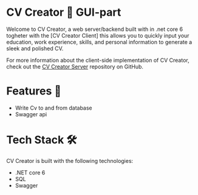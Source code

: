 # CV Creator 📝 GUI-part
Welcome to CV Creator, a web server/backend built with in .net core 6 togheter with the [CV Creator Client] this allows you to quickly input your education, work experience, skills, and personal information to generate a sleek and polished CV.

For more information about the client-side implementation of CV Creator, check out the [CV Creator Server](https://github.com/alojzmilicevic/cv-aloma-server) repository on GitHub.

# Features 🎨
- Write Cv to and from database
- Swagger api 

# Tech Stack 🛠
CV Creator is built with the following technologies:

* .NET core 6
* SQL
* Swagger
